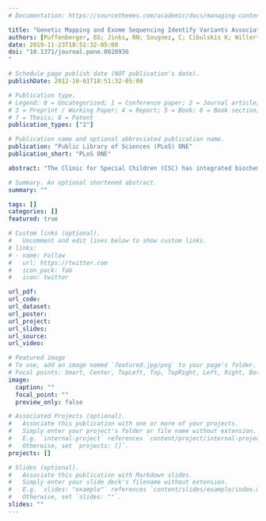 ```yaml
---
# Documentation: https://sourcethemes.com/academic/docs/managing-content/

title: "Genetic Mapping and Exome Sequencing Identify Variants Associated with Five Novel Diseases."
authors: [Puffenberger, EG; Jinks, RN; Sougnez, C; Cibulskis K; Willert RA...Nair, D....et al.]
date: 2019-11-23T18:51:32-05:00
doi: "10.1371/journal.pone.0028936
"

# Schedule page publish date (NOT publication's date).
publishDate: 2012-10-01T18:51:32-05:00

# Publication type.
# Legend: 0 = Uncategorized; 1 = Conference paper; 2 = Journal article;
# 3 = Preprint / Working Paper; 4 = Report; 5 = Book; 6 = Book section;
# 7 = Thesis; 8 = Patent
publication_types: ["2"]

# Publication name and optional abbreviated publication name.
publication: "Public Library of Sciences (PLoS) ONE"
publication_short: "PLoS ONE"

abstract: "The Clinic for Special Children (CSC) has integrated biochemical and molecular methods into a rural pediatric practice serving Old Order Amish and Mennonite (Plain) children. Among the Plain people, we have used single nucleotide polymorphism (SNP) microarrays to genetically map recessive disorders to large autozygous haplotype blocks (mean = 4.4 Mb) that contain many genes (mean = 79). For some, uninformative mapping or large gene lists preclude disease-gene identification by Sanger sequencing. Seven such conditions were selected for exome sequencing at the Broad Institute; all had been previously mapped at the CSC using low density SNP microarrays coupled with autozygosity and linkage analyses. Using between 1 and 5 patient samples per disorder, we identified sequence variants in the known disease-causing genes SLC6A3 and FLVCR1, and present evidence to strongly support the pathogenicity of variants identified in TUBGCP6, BRAT1, SNIP1, CRADD, and HARS. Our results reveal the power of coupling new genotyping technologies to population-specific genetic knowledge and robust clinical data."

# Summary. An optional shortened abstract.
summary: ""

tags: []
categories: []
featured: true

# Custom links (optional).
#   Uncomment and edit lines below to show custom links.
# links:
# - name: Follow
#   url: https://twitter.com
#   icon_pack: fab
#   icon: twitter

url_pdf:
url_code:
url_dataset:
url_poster:
url_project:
url_slides:
url_source:
url_video:

# Featured image
# To use, add an image named `featured.jpg/png` to your page's folder.
# Focal points: Smart, Center, TopLeft, Top, TopRight, Left, Right, BottomLeft, Bottom, BottomRight.
image:
  caption: ""
  focal_point: ""
  preview_only: false

# Associated Projects (optional).
#   Associate this publication with one or more of your projects.
#   Simply enter your project's folder or file name without extension.
#   E.g. `internal-project` references `content/project/internal-project/index.md`.
#   Otherwise, set `projects: []`.
projects: []

# Slides (optional).
#   Associate this publication with Markdown slides.
#   Simply enter your slide deck's filename without extension.
#   E.g. `slides: "example"` references `content/slides/example/index.md`.
#   Otherwise, set `slides: ""`.
slides: ""
---
```

